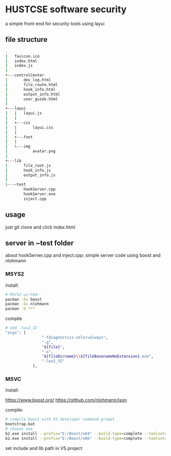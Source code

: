 # HUSTCSE software security

a simple front-end for security tools using layui

## file structure

```bash
.
|   favicon.ico
|   index.html
|   index.js
|   
+---controlCenter
|       dev_log.html
|       file_route.html
|       hook_info.html
|       output_info.html
|       user_guide.html
|       
+---layui
|   |   layui.js
|   |   
|   +---css
|   |       layui.css
|   |       
|   +---font
|   |       
|   \---img
|           avatar.png
|           
+---lib
|       file_root.js
|       hook_info.js
|       output_info.js
|       
\---~test
        hookServer.cpp
        hookServer.exe
        inject.cpp
```

## usage

just git clone and click index.html

## server in ~test folder

about hookServer.cpp and inject.cpp: simple server code using boost and nlohmann

### MSYS2

install:

```bash
# MSYS2 ucrt64~
pacman -Ss boost
pacman -Ss nlohmann
pacman -S ***
```

compile

```bash
# add -lws2_32
"args": [
                "-fdiagnostics-color=always",
                "-g",
                "${file}",
                "-o",
                "${fileDirname}\\${fileBasenameNoExtension}.exe",
                "-lws2_32"
            ],
```

### MSVC

install:

https://www.boost.org/
https://github.com/nlohmann/json

compile:

```bash
# compile boost with VS developer command prompt
bootstrap.bat
# choose one
b2.exe install --prefix="E:/Boost/x64" --build-type=complete --toolset=msvc-14.3 threading=multi --build-type=complete address-model=64
b2.exe install --prefix="E:/Boost/x86" --build-type=complete --toolset=msvc-14.3 threading=multi --build-type=complete address-model=32
```

set include and lib path in VS project